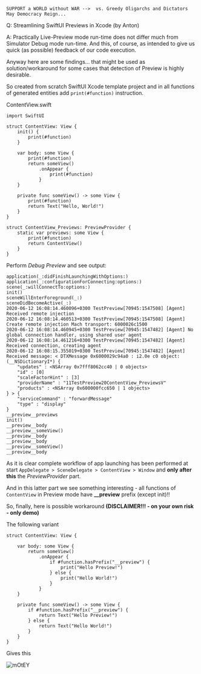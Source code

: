 ```
SUPPORT a WORLD without WAR -->  vs. Greedy Oligarchs and Dictators
May Democracy Reign... 
```

Q: Streamlining SwiftUI Previews in Xcode (by Anton)

A: Practically Live-Preview mode run-time does not differ much from Simulator Debug mode run-time. And this, of course, as intended to give us quick (as possible) feedback of our code execution. 

Anyway here are some findings... that might be used as solution/workaround for some cases that detection of Preview is highly desirable.

So created from scratch SwiftUI Xcode template project and in all functions of generated entities add `print(#function)` instruction.

ContentView.swift
```
import SwiftUI

struct ContentView: View {
    init() {
        print(#function)
    }

    var body: some View {
        print(#function)
        return someView()
            .onAppear {
                print(#function)
            }
    }

    private func someView() -> some View {
        print(#function)
        return Text("Hello, World!")
    }
}

struct ContentView_Previews: PreviewProvider {
    static var previews: some View {
        print(#function)
        return ContentView()
    }
}
```

Perform *Debug Preview* and see output:

```
application(_:didFinishLaunchingWithOptions:)
application(_:configurationForConnecting:options:)
scene(_:willConnectTo:options:)
init()
sceneWillEnterForeground(_:)
sceneDidBecomeActive(_:)
2020-06-12 16:08:14.460096+0300 TestPreview[70945:1547508] [Agent] Received remote injection
2020-06-12 16:08:14.460513+0300 TestPreview[70945:1547508] [Agent] Create remote injection Mach transport: 6000026c1500
2020-06-12 16:08:14.460945+0300 TestPreview[70945:1547482] [Agent] No global connection handler, using shared user agent
2020-06-12 16:08:14.461216+0300 TestPreview[70945:1547482] [Agent] Received connection, creating agent
2020-06-12 16:08:15.355019+0300 TestPreview[70945:1547482] [Agent] Received message: < DTXMessage 0x6000029c94a0 : i2.0e c0 object:(__NSDictionaryI*) {
    "updates" : <NSArray 0x7fff8062cc40 | 0 objects>
    "id" : [0]
    "scaleFactorHint" : [3]
    "providerName" : "11TestPreview20ContentView_PreviewsV"
    "products" : <NSArray 0x600000fcc650 | 1 objects>
} > {
    "serviceCommand" : "forwardMessage"
    "type" : "display"
}
__preview__previews
init()
__preview__body
__preview__someView()
__preview__body
__preview__body
__preview__someView()
__preview__body
```

As it is clear complete workflow of app launching has been performed at start `AppDelegate > SceneDelegate > ContentView > Window` and **only after this** the *PreviewProvider* part.

And in this latter part we see something interesting - all functions of `ContentView` in Preview mode have **__preview** prefix (except init)!!

So, finally, here is possible workaround **(DISCLAIMER!!! - on your own risk - only demo)**

The following variant

```
struct ContentView: View {

    var body: some View {
        return someView()
            .onAppear {
                if #function.hasPrefix("__preview") {
                    print("Hello Preview!")
                } else {
                    print("Hello World!")
                }
            }
    }

    private func someView() -> some View {
        if #function.hasPrefix("__preview") {
            return Text("Hello Preview!")
        } else {
            return Text("Hello World!")
        }
    }
}
```

Gives this

![mOtEY](https://user-images.githubusercontent.com/62171579/174467717-b24ecca8-a60d-497c-b1c9-6f7a4dd756f7.png)


